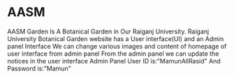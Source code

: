 # AASM
AASM Garden Is A Botanical Garden in Our Raiganj University.
Raiganj University Botanical Garden website has a User interface(UI) and an Admin panel Interface
We can change various images and content of homepage of user interface from admin panel
From the admin panel we can update the notices in the user interface
Admin Panel User ID is:"MamunAllRasid"
And Password is:"Mamun"
